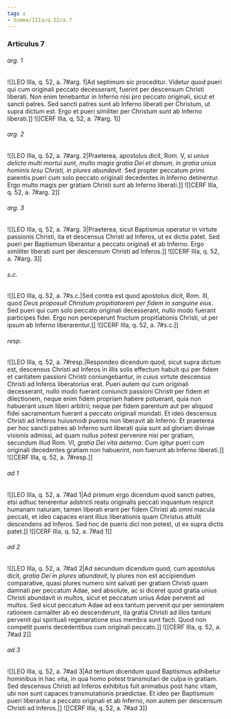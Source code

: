 ```yaml
---
tags : 
- Summa/IIIa/q.52/a.7
---
```


### Articulus 7

###### arg. 1
![[LEO IIIa, q. 52, a. 7#arg. 1|Ad septimum sic proceditur. Videtur quod pueri qui cum originali peccato decesserant, fuerint per descensum Christi liberati. Non enim tenebantur in Inferno nisi pro peccato originali, sicut et sancti patres. Sed sancti patres sunt ab Inferno liberati per Christum, ut supra dictum est. Ergo et pueri similiter per Christum sunt ab Inferno liberati.]]
![[CERF IIIa, q. 52, a. 7#arg. 1]]

###### arg. 2
![[LEO IIIa, q. 52, a. 7#arg. 2|Praeterea, apostolus dicit, Rom. V, *si unius delicto multi mortui sunt, multo magis gratia Dei et donum, in gratia unius hominis Iesu Christi, in plures abundavit*. Sed propter peccatum primi parentis pueri cum solo peccato originali decedentes in Inferno detinentur. Ergo multo magis per gratiam Christi sunt ab Inferno liberati.]]
![[CERF IIIa, q. 52, a. 7#arg. 2]]

###### arg. 3
![[LEO IIIa, q. 52, a. 7#arg. 3|Praeterea, sicut Baptismus operatur in virtute passionis Christi, ita et descensus Christi ad Inferos, ut ex dictis patet. Sed pueri per Baptismum liberantur a peccato originali et ab Inferno. Ergo similiter liberati sunt per descensum Christi ad Inferos.]]
![[CERF IIIa, q. 52, a. 7#arg. 3]]

###### s.c.
![[LEO IIIa, q. 52, a. 7#s.c.|Sed contra est quod apostolus dicit, Rom. III, quod *Deus proposuit Christum propitiatorem per fidem in sanguine eius*. Sed pueri qui cum solo peccato originali decesserant, nullo modo fuerant participes fidei. Ergo non perceperunt fructum propitiationis Christi, ut per ipsum ab Inferno liberarentur.]]
![[CERF IIIa, q. 52, a. 7#s.c.]]

###### resp.
![[LEO IIIa, q. 52, a. 7#resp.|Respondeo dicendum quod, sicut supra dictum est, descensus Christi ad Inferos in illis solis effectum habuit qui per fidem et caritatem passioni Christi coniungebantur, in cuius virtute descensus Christi ad Inferos liberatorius erat. Pueri autem qui cum originali decesserant, nullo modo fuerant coniuncti passioni Christi per fidem et dilectionem, neque enim fidem propriam habere potuerant, quia non habuerant usum liberi arbitrii; neque per fidem parentum aut per aliquod fidei sacramentum fuerant a peccato originali mundati. Et ideo descensus Christi ad Inferos huiusmodi pueros non liberavit ab Inferno. Et praeterea per hoc sancti patres ab Inferno sunt liberati quia sunt ad gloriam divinae visionis admissi, ad quam nullus potest pervenire nisi per gratiam, secundum illud Rom. VI, *gratia Dei vita aeterna*. Cum igitur pueri cum originali decedentes gratiam non habuerint, non fuerunt ab Inferno liberati.]]
![[CERF IIIa, q. 52, a. 7#resp.]]

###### ad 1
![[LEO IIIa, q. 52, a. 7#ad 1|Ad primum ergo dicendum quod sancti patres, etsi adhuc tenerentur adstricti reatu originalis peccati inquantum respicit humanam naturam, tamen liberati erant per fidem Christi ab omni macula peccati, et ideo capaces erant illius liberationis quam Christus attulit descendens ad Inferos. Sed hoc de pueris dici non potest, ut ex supra dictis patet.]]
![[CERF IIIa, q. 52, a. 7#ad 1]]

###### ad 2
![[LEO IIIa, q. 52, a. 7#ad 2|Ad secundum dicendum quod, cum apostolus dicit, *gratia Dei in plures abundavit*, ly plures non est accipiendum comparative, quasi plures numero sint salvati per gratiam Christi quam damnati per peccatum Adae, sed absolute, ac si diceret quod gratia unius Christi abundavit in multos, sicut et peccatum unius Adae pervenit ad multos. Sed sicut peccatum Adae ad eos tantum pervenit qui per seminalem rationem carnaliter ab eo descenderunt, ita gratia Christi ad illos tantum pervenit qui spirituali regeneratione eius membra sunt facti. Quod non competit pueris decedentibus cum originali peccato.]]
![[CERF IIIa, q. 52, a. 7#ad 2]]

###### ad 3
![[LEO IIIa, q. 52, a. 7#ad 3|Ad tertium dicendum quod Baptismus adhibetur hominibus in hac vita, in qua homo potest transmutari de culpa in gratiam. Sed descensus Christi ad Inferos exhibitus fuit animabus post hanc vitam, ubi non sunt capaces transmutationis praedictae. Et ideo per Baptismum pueri liberantur a peccato originali et ab Inferno, non autem per descensum Christi ad Inferos.]]
![[CERF IIIa, q. 52, a. 7#ad 3]]

